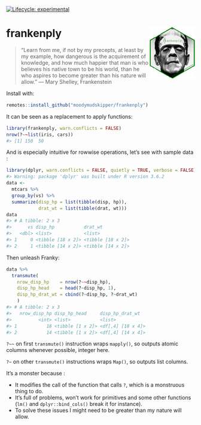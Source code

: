 
[![Lifecycle:
experimental](https://img.shields.io/badge/lifecycle-experimental-orange.svg)](https://www.tidyverse.org/lifecycle/#experimental)

# frankenply <img src='man/figures/logo.png' align="right" height="139" />

> “Learn from me, if not by my precepts, at least by my example, how
> dangerous is the acquirement of knowledge, and how much happier that
> man is who believes his native town to be his world, than he who
> aspires to become greater than his nature will allow.” ― Mary Shelley,
> Frankenstein

Install with:

``` r
remotes::install_github("moodymudskipper/frankenply")
```

It can be seen as a replacement to apply functions:

``` r
library(frankenply, warn.conflicts = FALSE)
nrow(?~~list(iris, cars))
#> [1] 150  50
```

And is especially intuitive for rowwise operations, let’s see with
sample data :

``` r
library(dplyr, warn.conflicts = FALSE, quietly = TRUE, verbose = FALSE)
#> Warning: package 'dplyr' was built under R version 3.6.2
data <- 
  mtcars %>%
  group_by(vs) %>%
  summarize(disp_hp = list(tibble(disp, hp)),
            drat_wt = list(tibble(drat, wt)))
data
#> # A tibble: 2 x 3
#>      vs disp_hp           drat_wt          
#>   <dbl> <list>            <list>           
#> 1     0 <tibble [18 x 2]> <tibble [18 x 2]>
#> 2     1 <tibble [14 x 2]> <tibble [14 x 2]>
```

Then unleash Franky:

``` r
data %>% 
  transmute( 
    nrow_disp_hp    = nrow(?~~disp_hp),  
    disp_hp_head    = head(?~disp_hp, 1), 
    disp_hp_drat_wt = cbind(?~disp_hp, ?~drat_wt)
    )
#> # A tibble: 2 x 3
#>   nrow_disp_hp disp_hp_head     disp_hp_drat_wt  
#>          <int> <list>           <list>           
#> 1           18 <tibble [1 x 2]> <df[,4] [18 x 4]>
#> 2           14 <tibble [1 x 2]> <df[,4] [14 x 4]>
```

`?~~` on first `transmute()` instruction wraps `mapply()`, so outputs
atomic columns whenever possible, integer here.

`?~` on other `transmute()` instructions wraps `Map()`, so outputs list
columns.

It’s a monster because :

  - It modifies the call of the function that calls `?`, which is a
    monstruous thing to do.
  - It’s full of problems, won’t work for primitives and some other
    functions (`lm()` and `dplyr::bind_cols()` break it for instance).
  - To solve these issues I might need to be greater than my nature will
    allow.
